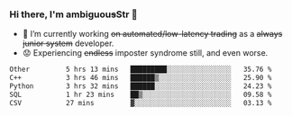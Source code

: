 ### Hi there, I'm ambiguou~~s~~Str 👋

<!--
**ambiguoustexture/ambiguoustexture** is a ✨ _special_ ✨ repository because its `README.md` (this file) appears on your GitHub profile.

Here are some ideas to get you started:
-->
- 🔭 I’m currently working ~~on automated/low-latency trading~~ as a ~~always junior system~~ developer.
- :worried: Experiencing ~~endless~~ imposter syndrome still, and even worse.

<!--START_SECTION:waka-->

```txt
Other         5 hrs 13 mins   █████████░░░░░░░░░░░░░░░░   35.76 %
C++           3 hrs 46 mins   ██████▒░░░░░░░░░░░░░░░░░░   25.90 %
Python        3 hrs 32 mins   ██████░░░░░░░░░░░░░░░░░░░   24.23 %
SQL           1 hr 23 mins    ██▒░░░░░░░░░░░░░░░░░░░░░░   09.58 %
CSV           27 mins         ▓░░░░░░░░░░░░░░░░░░░░░░░░   03.13 %
```

<!--END_SECTION:waka-->
